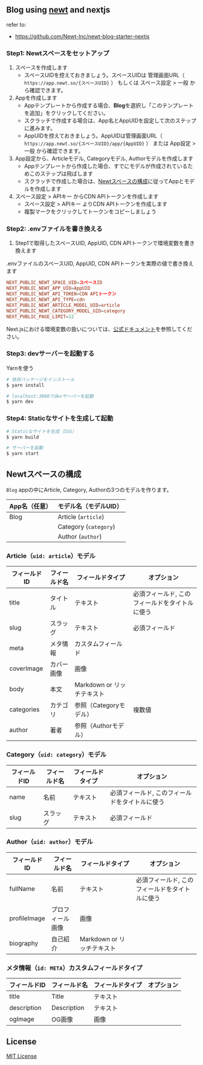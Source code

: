## Blog using [newt](https://www.newt.so/) and nextjs

refer to:
 - https://github.com/Newt-Inc/newt-blog-starter-nextjs

### Step1: Newtスペースをセットアップ

1. スペースを作成します
    - スペースUIDを控えておきましょう。スペースUIDは 管理画面URL（ `https://app.newt.so/{スペースUID}` ） もしくは スペース設定 > 一般 から確認できます。
2. Appを作成します
    - Appテンプレートから作成する場合、**Blog**を選択し「このテンプレートを追加」をクリックしてください。
    - スクラッチで作成する場合は、App名とAppUIDを設定して次のステップに進みます。
    - AppUIDを控えておきましょう。AppUIDは管理画面URL（ `https://app.newt.so/{スペースUID}/app/{AppUID}` ） または App設定 > 一般 から確認できます。
3. App設定から、Articleモデル, Categoryモデル, Authorモデルを作成します
    - Appテンプレートから作成した場合、すでにモデルが作成されているためこのステップは飛ばします
    - スクラッチで作成した場合は、[Newtスペースの構成](#Newtスペースの構成)に従ってAppとモデルを作成します
4. スペース設定 > APIキー からCDN APIトークンを作成します
    - スペース設定 > APIキー よりCDN APIトークンを作成します
    - 複製マークをクリックしてトークンをコピーしましょう
### Step2: .envファイルを書き換える

1. Step1で取得したスペースUID, AppUID, CDN APIトークンで環境変数を書き換えます

.envファイルのスペースUID, AppUID, CDN APIトークンを実際の値で書き換えます
```conf
NEXT_PUBLIC_NEWT_SPACE_UID=スペースID
NEXT_PUBLIC_NEWT_APP_UID=AppUID
NEXT_PUBLIC_NEWT_API_TOKEN=CDN APIトークン
NEXT_PUBLIC_NEWT_API_TYPE=cdn
NEXT_PUBLIC_NEWT_ARTICLE_MODEL_UID=article
NEXT_PUBLIC_NEWT_CATEGORY_MODEL_UID=category
NEXT_PUBLIC_PAGE_LIMIT=12
```
Next.jsにおける環境変数の扱いについては、[公式ドキュメント](https://nextjs.org/docs/basic-features/environment-variables)を参照してください。

### Step3: devサーバーを起動する

Yarnを使う

```bash
# 依存パッケージをインストール
$ yarn install

# localhost:3000でdevサーバーを起動
$ yarn dev
```

### Step4: Staticなサイトを生成して起動

```bash
# Staticなサイトを生成（SSG）
$ yarn build

# サーバーを起動
$ yarn start
```

## Newtスペースの構成

`Blog` appの中にArticle, Category, Authorの3つのモデルを作ります。

| App名（任意） | モデル名（モデルUID） |
| ------------- | --------------------- |
| Blog          | Article (`article`)   |
|               | Category (`category`) |
|               | Author (`author`)     |

### Article（`uid: article`）モデル

| フィールドID | フィールド名 | フィールドタイプ           | オプション                                     |
| ------------ | ------------ | -------------------------- | ---------------------------------------------- |
| title        | タイトル     | テキスト                   | 必須フィールド, このフィールドをタイトルに使う |
| slug         | スラッグ     | テキスト                   | 必須フィールド                                 |
| meta         | メタ情報     | カスタムフィールド         |                                                |
| coverImage   | カバー画像   | 画像                       |                                                |
| body         | 本文         | Markdown or リッチテキスト |                                                |
| categories   | カテゴリ     | 参照（Categoryモデル）     | 複数値                                         |
| author       | 著者         | 参照（Authorモデル）       |                                                |

### Category（`uid: category`）モデル

| フィールドID | フィールド名 | フィールドタイプ | オプション                                     |
| ------------ | ------------ | ---------------- | ---------------------------------------------- |
| name         | 名前         | テキスト         | 必須フィールド, このフィールドをタイトルに使う |
| slug         | スラッグ     | テキスト         | 必須フィールド                                 |

### Author（`uid: author`）モデル

| フィールドID | フィールド名     | フィールドタイプ           | オプション                                     |
| ------------ | ---------------- | -------------------------- | ---------------------------------------------- |
| fullName     | 名前             | テキスト                   | 必須フィールド, このフィールドをタイトルに使う |
| profileImage | プロフィール画像 | 画像                       |                                                |
| biography    | 自己紹介         | Markdown or リッチテキスト |                                                |

### メタ情報（`id: META`）カスタムフィールドタイプ

| フィールドID | フィールド名 | フィールドタイプ | オプション |
| ------------ | ------------ | ---------------- | ---------- |
| title        | Title        | テキスト         |            |
| description  | Description  | テキスト         |            |
| ogImage      | OG画像       | 画像             |            |

## License

[MIT License](https://github.com/Newt-Inc/newt-blog-starter-nextjs/blob/main/LICENSE)
